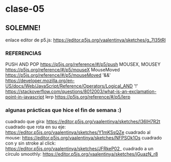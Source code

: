 # clase-05

## SOLEMNE! 
 enlace editor de p5.js: https://editor.p5js.org/vaalentinya/sketches/g_7I35tRl

### REFERENCIAS

  PUSH AND POP https://p5js.org/reference/#/p5/push
  MOUSEX, MOUSEY https://p5js.org/reference/#/p5/mouseX
  MouseMoved https://p5js.org/reference/#/p5/mouseMoved
  '&&' https://developer.mozilla.org/en-US/docs/Web/JavaScript/Reference/Operators/Logical_AND
  '!' https://stackoverflow.com/questions/8012003/what-is-an-exclamation-point-in-javascript
  lerp https://p5js.org/reference/#/p5/lerp

### algunas prácticas que hice el fin de semana :)
  cuadrado que gira: https://editor.p5js.org/vaalentinya/sketches/l36lH7R2t
  cuadrado que rota en su eje: https://editor.p5js.org/vaalentinya/sketches/Y1mKSsQZe
  cuadrado al mouse: https://editor.p5js.org/vaalentinya/sketches/NFPSOk1Os
  cuadrado con y sin stroke al click: https://editor.p5js.org/vaalentinya/sketches/JFRkeP02_
  cuadrado a un círculo smoothly: https://editor.p5js.org/vaalentinya/sketches/jGuazN_r8
